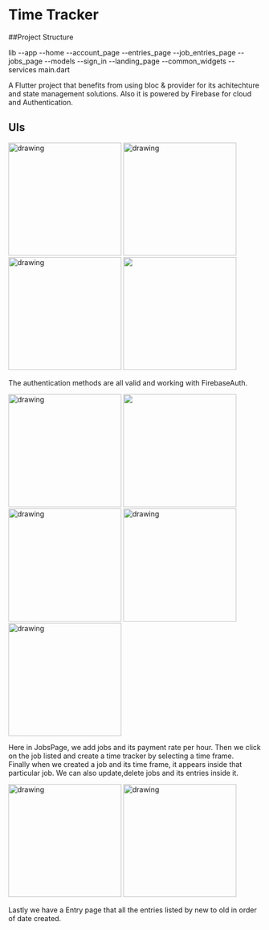 # Time Tracker

##Project Structure 
  
  lib
  --app
    --home
      --account_page
      --entries_page
      --job_entries_page
      --jobs_page
      --models
    --sign_in
      --landing_page
  --common_widgets
  --services
    main.dart



A Flutter project that benefits from using bloc & provider for its achitechture and state management solutions. Also it is powered by Firebase for cloud and Authentication.

##  UIs
<p float="left" >
  <img src="https://github.com/KereBere/time-tracker/blob/master/ui_ss_for_readme/31.png" alt="drawing" width="225"/>
  <img src="https://github.com/KereBere/time-tracker/blob/master/ui_ss_for_readme/32.png" alt="drawing" width="225"/>
  <img src="https://github.com/KereBere/time-tracker/blob/master/ui_ss_for_readme/33.png" alt="drawing" width="225"/>
  <img src="https://github.com/KereBere/time-tracker/blob/complete-with-tests/ui_ss_for_readme/34.png" width="225"/>
</p>

The authentication methods are all valid and working with FirebaseAuth.

<p float="left">
  <img src="https://github.com/KereBere/time-tracker/blob/master/ui_ss_for_readme/11.png" alt="drawing" width="225"/>
  <img src="https://github.com/KereBere/time-tracker/blob/complete-with-tests/ui_ss_for_readme/152.png" width="225">
  <img src="https://github.com/KereBere/time-tracker/blob/master/ui_ss_for_readme/12.png" alt="drawing" width="225"/>
  <img src="https://github.com/KereBere/time-tracker/blob/master/ui_ss_for_readme/13.png" alt="drawing" width="225"/>
  <img src="https://github.com/KereBere/time-tracker/blob/master/ui_ss_for_readme/14.png" alt="drawing" width="225"/>
</p>

Here in JobsPage, we add jobs and its payment rate per hour. Then we click on the job listed and create a time tracker by selecting a time frame.   
Finally when we created a job and its time frame, it appears inside that particular job. We can also update,delete jobs and its entries inside it. 


<p float="left ">
  <img src="https://github.com/KereBere/time-tracker/blob/master/ui_ss_for_readme/21.png" alt="drawing" width="225"/>
  <img src="https://github.com/KereBere/time-tracker/blob/master/ui_ss_for_readme/22.png" alt="drawing" width="225"/>  </p>
  
  Lastly we have a Entry page that all the entries listed by new to old in order of date created. 
  
  
                                                                                                     
